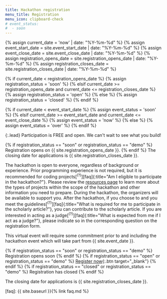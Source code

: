 ```yaml
---
title: Hackathon registration
menu_title: Registration
menu_icon: clipboard-check
# event_status:
#  - soon
---
```

{% assign current_date = 'now' | date: "%Y-%m-%d" %}
{% assign event_start_date = site.event_start_date | date: "%Y-%m-%d" %}
{% assign event_close_date = site.event_close_date | date: "%Y-%m-%d" %}
{% assign registration_opens_date = site.registration_opens_date | date: "%Y-%m-%d" %}
{% assign registration_closes_date = site.registration_closes_date | date: "%Y-%m-%d" %}

{% if current_date < registration_opens_date %}
    {% assign registration_status = 'soon' %}
{% elsif current_date >= registration_opens_date and current_date <= registration_closes_date %}
    {% assign registration_status = 'open' %}
{% else %}
    {% assign registration_status = 'closed' %}
{% endif %}

{% if current_date < event_start_date %}
    {% assign event_status = 'soon' %}
{% elsif current_date >= event_start_date and current_date <= event_close_date %}
    {% assign event_status = 'now' %}
{% else %}
    {% assign event_status = 'over' %}
{% endif %}


{:.lead}
Participation is FREE and open. We can't wait to see what you build!

{% if registration_status == "soon" or registration_status == "demo" %}
Registration opens on {{ site.registration_opens_date }}.
{% endif %}
The closing date for applications is {{ site.registration_closes_date }}.

The hackathon is open to everyone, regardless of background or experience. Prior programming experience is not required, but it is recommended for coding projects[<sup>(?)</sup>][faq]{:title="Am I eligible to participate in the hackathon?"}. Please review the [resources page](_/../resources.md) to learn more about the types of projects within the scope of the hackathon and other information you need to prepare. During the hackathon, the organizers will be available to support you. After the hackathon, if you choose to and you meet the guidelines[<sup>(?)</sup>][faq]{:title="What is required for me to participate in the scholarly article?"}, you can contribute to the scholarly article. If you are interested in acting as a judge[<sup>(?)</sup>][faq]{:title="What is expected from me if I act as a judge?"}, please indicate so in the corresponding question on the registration form.

<div class="aside" markdown="1">
This virtual event will require some commitment prior to and including the
hackathon event which will take part from {{ site.event_date }}.

{% if registration_status == "soon" or registration_status == "demo" %}
  <a class="btn disabled">Registration opens soon</a>
{% endif %}
{% if registration_status == "open" or registration_status == "demo" %}
  [Register now](https://www.eventbrite.ca/e/bo-hackathon-for-chemistry-and-materials-tickets-837748407037){:.btn target="_blank"}
{% endif %}
{% if registration_status == "closed" or registration_status == "demo" %}
  <a class="btn disabled">Registration has closed</a>
{% endif %}

The closing date for applications is {{ site.registration_closes_date }}.
</div>

[faq]: {{ site.baseurl }}{% link faq.md %}